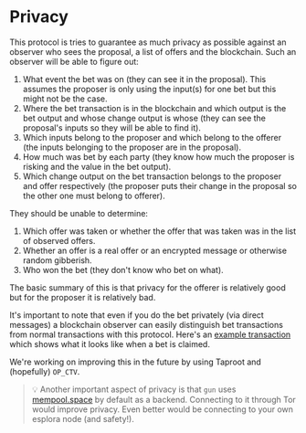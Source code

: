 # Privacy

This protocol is tries to guarantee as much privacy as possible against an observer who sees the proposal, a list of offers and the blockchain.
Such an observer will be able to figure out:

1. What event the bet was on (they can see it in the proposal). This assumes the proposer is only using the input(s) for one bet but this might not be the case.
2. Where the bet transaction is in the blockchain and which output is the bet output and whose change output is whose (they can see the proposal's inputs so they will be able to find it).
3. Which inputs belong to the proposer and which belong to the offerer (the inputs belonging to the proposer are in the proposal).
4. How much was bet by each party (they know how much the proposer is risking and the value in the bet output).
5. Which change output on the bet transaction belongs to the proposer and offer respectively (the proposer puts their change in the proposal so the other one must belong to offerer).

They should be unable to determine:

1. Which offer was taken or whether the offer that was taken was in the list of observed offers.
2. Whether an offer is a real offer or an encrypted message or otherwise random gibberish.
3. Who won the bet (they don't know who bet on what).

The basic summary of this is that privacy for the offerer is relatively good but for the proposer it is relatively bad.

It's important to note that even if you do the bet privately (via direct messages) a blockchain observer can easily distinguish bet transactions from normal transactions with this protocol.
Here's an [example transaction](https://mempool.space/tx/31e515c9316699f82887c68dc2dff04ff72b598e7e41a2f5cd0fccbc09379106) which shows what it looks like when a bet is claimed.

We're working on improving this in the future by using Taproot and (hopefully) `OP_CTV`.

> 💡 Another important aspect of privacy is that `gun` uses [mempool.space](https://mempool.space) by default as a backend.
> Connecting to it through Tor would improve privacy.
> Even better would be connecting to your own esplora node (and safety!).
